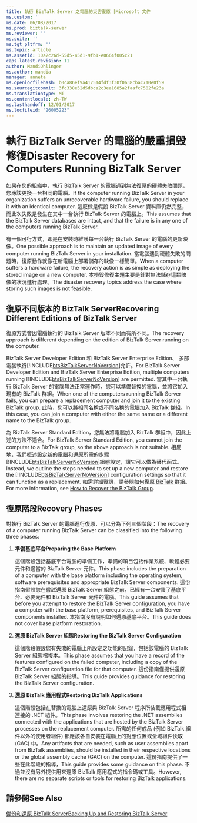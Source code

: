 ```yaml
---
title: 執行 BizTalk Server 之電腦的災害復原 |Microsoft 文件
ms.custom: ''
ms.date: 06/08/2017
ms.prod: biztalk-server
ms.reviewer: ''
ms.suite: ''
ms.tgt_pltfrm: ''
ms.topic: article
ms.assetid: 10a2c26d-55d5-45d1-9fb1-e0664f005c21
caps.latest.revision: 11
author: MandiOhlinger
ms.author: mandia
manager: anneta
ms.openlocfilehash: b0ca86ef9a412514fdf3f30f0a38cbac710e0f59
ms.sourcegitcommit: 3fc338e52d5dbca2c3ea1685a2faafc7582fe23a
ms.translationtype: MT
ms.contentlocale: zh-TW
ms.lasthandoff: 12/01/2017
ms.locfileid: "26005223"
---
```

# <a name="disaster-recovery-for-computers-running-biztalk-server"></a><span data-ttu-id="e7427-102">執行 BizTalk Server 的電腦的嚴重損毀修復</span><span class="sxs-lookup"><span data-stu-id="e7427-102">Disaster Recovery for Computers Running BizTalk Server</span></span>
<span data-ttu-id="e7427-103">如果在您的組織中，執行 BizTalk Server 的電腦遇到無法復原的硬體失敗問題，您應該更換一台相同的電腦。</span><span class="sxs-lookup"><span data-stu-id="e7427-103">If the computer running BizTalk Server in your organization suffers an unrecoverable hardware failure, you should replace it with an identical computer.</span></span> <span data-ttu-id="e7427-104">這麼做是假設 BizTalk Server 資料庫仍然完整，而此次失敗是發生在其中一台執行 BizTalk Server 的電腦上。</span><span class="sxs-lookup"><span data-stu-id="e7427-104">This assumes that the BizTalk Server databases are intact, and that the failure is in any one of the computers running BizTalk Server.</span></span>  
  
 <span data-ttu-id="e7427-105">有一個可行方式，即是在安裝時維護每一台執行 BizTalk Server 的電腦的更新映像。</span><span class="sxs-lookup"><span data-stu-id="e7427-105">One possible approach is to maintain an updated image of every computer running BizTalk Server in your installation.</span></span> <span data-ttu-id="e7427-106">當電腦遇到硬體失敗的問題時，復原動作就像在新電腦上部署儲存的映像一樣簡單。</span><span class="sxs-lookup"><span data-stu-id="e7427-106">When a computer suffers a hardware failure, the recovery action is as simple as deploying the stored image on a new computer.</span></span> <span data-ttu-id="e7427-107">本損毀修復主題主要是針對無法儲存這類映像的狀況進行處理。</span><span class="sxs-lookup"><span data-stu-id="e7427-107">The disaster recovery topics address the case where storing such images is not feasible.</span></span>  
## <a name="recovering-different-editions-of-biztalk-server"></a><span data-ttu-id="e7427-108">復原不同版本的 BizTalk Server</span><span class="sxs-lookup"><span data-stu-id="e7427-108">Recovering Different Editions of BizTalk Server</span></span>  
 <span data-ttu-id="e7427-109">復原方式會因電腦執行的 BizTalk Server 版本不同而有所不同。</span><span class="sxs-lookup"><span data-stu-id="e7427-109">The recovery approach is different depending on the edition of BizTalk Server running on the computer.</span></span>  
  
 <span data-ttu-id="e7427-110">BizTalk Server Developer Edition 和 BizTalk Server Enterprise Edition、 多部電腦執行[!INCLUDE[btsBizTalkServerNoVersion](../includes/btsbiztalkservernoversion-md.md)]允許。</span><span class="sxs-lookup"><span data-stu-id="e7427-110">For BizTalk Server Developer Edition and BizTalk Server Enterprise Edition, multiple computers running [!INCLUDE[btsBizTalkServerNoVersion](../includes/btsbiztalkservernoversion-md.md)] are permitted.</span></span> <span data-ttu-id="e7427-111">當其中一台執行 BizTalk Server 的電腦無法正常運作時，您可以準備替換的電腦，並將它加入現有的 BizTalk 群組。</span><span class="sxs-lookup"><span data-stu-id="e7427-111">When one of the computers running BizTalk Server fails, you can prepare a replacement computer and join it to the existing BizTalk group.</span></span> <span data-ttu-id="e7427-112">此時，您可以將相同名稱或不同名稱的電腦加入 BizTalk 群組。</span><span class="sxs-lookup"><span data-stu-id="e7427-112">In this case, you can join a computer with either the same name or a different name to the BizTalk group.</span></span>  
  
 <span data-ttu-id="e7427-113">為 BizTalk Server Standard Edition，您無法將電腦加入 BizTalk 群組中，因此上述的方法不適合。</span><span class="sxs-lookup"><span data-stu-id="e7427-113">For BizTalk Server Standard Edition, you cannot join the computer to a BizTalk group, so the above approach is not suitable.</span></span> <span data-ttu-id="e7427-114">相反地，我們概述設定新的電腦和還原所需的步驟[!INCLUDE[btsBizTalkServerNoVersion](../includes/btsbiztalkservernoversion-md.md)]組態設定，讓它可以做為替代函式。</span><span class="sxs-lookup"><span data-stu-id="e7427-114">Instead, we outline the steps needed to set up a new computer and restore the [!INCLUDE[btsBizTalkServerNoVersion](../includes/btsbiztalkservernoversion-md.md)] configuration settings so that it can function as a replacement.</span></span> <span data-ttu-id="e7427-115">如需詳細資訊，請參閱[如何復原 BizTalk 群組](../core/how-to-recover-the-biztalk-group.md)。</span><span class="sxs-lookup"><span data-stu-id="e7427-115">For more information, see [How to Recover the BizTalk Group](../core/how-to-recover-the-biztalk-group.md).</span></span>  
  
## <a name="recovery-phases"></a><span data-ttu-id="e7427-116">復原階段</span><span class="sxs-lookup"><span data-stu-id="e7427-116">Recovery Phases</span></span>  
 <span data-ttu-id="e7427-117">對執行 BizTalk Server 的電腦進行復原，可以分為下列三個階段：</span><span class="sxs-lookup"><span data-stu-id="e7427-117">The recovery of a computer running BizTalk Server can be classified into the following three phases:</span></span>  
  
1.  <span data-ttu-id="e7427-118">**準備基底平台**</span><span class="sxs-lookup"><span data-stu-id="e7427-118">**Preparing the Base Platform**</span></span>  
  
     <span data-ttu-id="e7427-119">這個階段包括基底平台電腦的準備工作，準備的項目包括作業系統、軟體必要元件和適當的 BizTalk Server 元件。</span><span class="sxs-lookup"><span data-stu-id="e7427-119">This phase includes the preparation of a computer with the base platform including the operating system, software prerequisites and appropriate BizTalk Server components.</span></span> <span data-ttu-id="e7427-120">這份指南假設您在嘗試還原 BizTalk Server 組態之前，已經有一台安裝了基底平台、必要元件和 BizTalk Server 元件的電腦。</span><span class="sxs-lookup"><span data-stu-id="e7427-120">This guide assumes that before you attempt to restore the BizTalk Server configuration, you have a computer with the base platform, prerequisites, and BizTalk Server components installed.</span></span> <span data-ttu-id="e7427-121">本指南沒有說明如何還原基底平台。</span><span class="sxs-lookup"><span data-stu-id="e7427-121">This guide does not cover base platform restoration.</span></span>  
  
2.  <span data-ttu-id="e7427-122">**還原 BizTalk Server 組態**</span><span class="sxs-lookup"><span data-stu-id="e7427-122">**Restoring the BizTalk Server Configuration**</span></span>  
  
     <span data-ttu-id="e7427-123">這個階段假設您有失敗的電腦上所設定之功能的記錄，包括該電腦的 BizTalk Server 組態檔複本。</span><span class="sxs-lookup"><span data-stu-id="e7427-123">This phase assumes that you have a record of the features configured on the failed computer, including a copy of the BizTalk Server configuration file for that computer.</span></span> <span data-ttu-id="e7427-124">這份指南僅提供還原 BizTalk Server 組態的指導。</span><span class="sxs-lookup"><span data-stu-id="e7427-124">This guide provides guidance for restoring the BizTalk Server configuration.</span></span>  
  
3.  <span data-ttu-id="e7427-125">**還原 BizTalk 應用程式**</span><span class="sxs-lookup"><span data-stu-id="e7427-125">**Restoring BizTalk Applications**</span></span>  
  
     <span data-ttu-id="e7427-126">這個階段包括在替換的電腦上還原與 BizTalk Server 程序所裝載應用程式相連接的 .NET 組件。</span><span class="sxs-lookup"><span data-stu-id="e7427-126">This phase involves restoring the .NET assemblies connected with the applications that are hosted by the BizTalk Server processes on the replacement computer.</span></span> <span data-ttu-id="e7427-127">所需的任何成品 (例如 BizTalk 組件以外的使用者組件) 都應該各自安裝在電腦上的對應位置或全域組件快取 (GAC) 中。</span><span class="sxs-lookup"><span data-stu-id="e7427-127">Any artifacts that are needed, such as user assemblies apart from BizTalk assemblies, should be installed in their respective locations or the global assembly cache (GAC) on the computer.</span></span> <span data-ttu-id="e7427-128">這份指南提供了一些在此階段的指導，</span><span class="sxs-lookup"><span data-stu-id="e7427-128">This guide provides some guidance on this phase.</span></span> <span data-ttu-id="e7427-129">不過並沒有另外提供用來還原 BizTalk 應用程式的指令碼或工具。</span><span class="sxs-lookup"><span data-stu-id="e7427-129">However, there are no separate scripts or tools for restoring BizTalk applications.</span></span>  
  
## <a name="see-also"></a><span data-ttu-id="e7427-130">請參閱</span><span class="sxs-lookup"><span data-stu-id="e7427-130">See Also</span></span>  
 [<span data-ttu-id="e7427-131">備份和還原 BizTalk Server</span><span class="sxs-lookup"><span data-stu-id="e7427-131">Backing Up and Restoring BizTalk Server</span></span>](../core/backing-up-and-restoring-biztalk-server.md)
